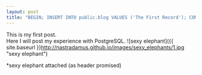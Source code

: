 ```yaml
---
layout: post
title: "BEGIN; INSERT INTO public.blog VALUES ('The First Record'); COMMIT;"
---
```


This is my first post.  
Here I will post my experience with PostgreSQL.
![sexy elephant]({{ site.baseurl }}http://nastradamus.github.io/images/sexy_elephants/1.jpg "sexy elephant")

*sexy elephant attached (as header promised)
